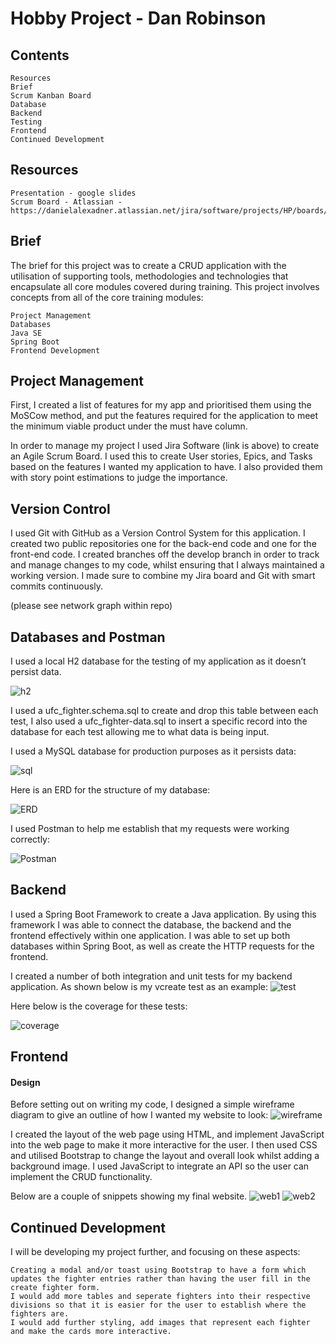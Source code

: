 
# Hobby Project - Dan Robinson


## Contents

    Resources
    Brief
    Scrum Kanban Board
    Database
    Backend
    Testing
    Frontend
    Continued Development

## Resources

    Presentation - google slides
    Scrum Board - Atlassian - https://danielalexadner.atlassian.net/jira/software/projects/HP/boards/4/backlog

## Brief

The brief for this project was to create a CRUD application with the utilisation of supporting tools, methodologies and technologies that encapsulate all core modules covered during training. This project involves concepts from all of the core training modules:

    Project Management
    Databases
    Java SE
    Spring Boot
    Frontend Development

## Project Management

First, I created a list of features for my app and prioritised them using the MoSCow method, and put the features required for the application to meet the minimum viable product under the must have column.


In order to manage my project I used Jira Software (link is above) to create an Agile Scrum Board. I used this to create User stories, Epics, and Tasks based on the features I wanted my application to have. I also provided them with story point estimations to judge the importance.


## Version Control

I used Git with GitHub as a Version Control System for this application. I created two public repositories one for the back-end code and one for the front-end code. I created branches off the develop branch in order to track and manage changes to my code, whilst ensuring that I always maintained a working version. I made sure to combine my Jira board and Git with smart commits continuously. 

(please see network graph within repo) 

## Databases and Postman

I used a local H2 database for the testing of my application as it doesn’t persist data.

![h2](https://github.com/Dalexander62/BackEndProject/blob/main/Hobby%20Project%20Docs/h2-screenshot%20-%20Copy.png)

I used a ufc_fighter.schema.sql to create and drop this table between each test, I also used a ufc_fighter-data.sql to insert a specific record into the database for each test allowing me to what data is being input.

I used a MySQL database for production purposes as it persists data:

![sql](https://github.com/Dalexander62/BackEndProject/blob/main/Hobby%20Project%20Docs/sql.png)

Here is an ERD for the structure of my database:

![ERD](https://github.com/Dalexander62/BackEndProject/blob/main/Hobby%20Project%20Docs/ERD.png)

I used Postman to help me establish that my requests were working correctly: 

![Postman](https://github.com/Dalexander62/BackEndProject/blob/main/Hobby%20Project%20Docs/postman.png)


## Backend

I used a Spring Boot Framework to create a Java application. By using this framework I was able to connect the database, the backend and the frontend effectively within one application. I was able to set up both databases within Spring Boot, as well as create the HTTP requests for the frontend.


I created a number of both integration and unit tests for my backend application. As shown below is my vcreate test as an example:
![test](https://github.com/Dalexander62/BackEndProject/blob/main/Hobby%20Project%20Docs/create-test.png)

Here below is the coverage for these tests: 

![coverage](https://github.com/Dalexander62/BackEndProject/blob/main/Hobby%20Project%20Docs/coverage-test.png)


## Frontend



#### Design

Before setting out on writing my code, I designed a simple wireframe diagram to give an outline of how I wanted my website to look:
![wireframe](https://github.com/Dalexander62/BackEndProject/blob/main/Hobby%20Project%20Docs/wireframe.png)


I created the layout of the web page using HTML, and implement JavaScript into the web page to make it more interactive for the user. I then used CSS and utilised Bootstrap to change the layout and overall look whilst adding a background image. I used JavaScript to integrate an API so the user can implement the CRUD functionality.

Below are a couple of snippets showing my final website.
![web1](https://github.com/Dalexander62/BackEndProject/blob/main/Hobby%20Project%20Docs/website1.png)
![web2](https://github.com/Dalexander62/BackEndProject/blob/main/Hobby%20Project%20Docs/website2.png)


## Continued Development 

I will be developing my project further, and focusing on these aspects:

    Creating a modal and/or toast using Bootstrap to have a form which updates the fighter entries rather than having the user fill in the create fighter form.
    I would add more tables and seperate fighters into their respective divisions so that it is easier for the user to establish where the fighters are.
    I would add further styling, add images that represent each fighter and make the cards more interactive.
